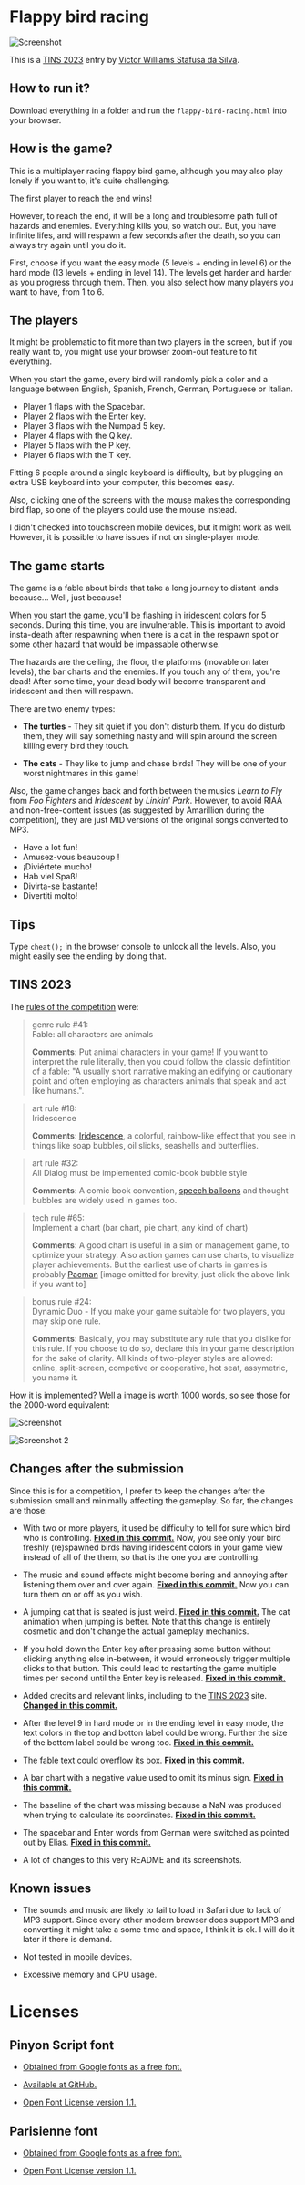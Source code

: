 # Flappy bird racing

![Screenshot](/screenshot.png)

This is a [TINS 2023](https://tins.amarillion.org/2023) entry by [Victor Williams Stafusa da Silva](https://github.com/victorwss).

## How to run it?

Download everything in a folder and run the `flappy-bird-racing.html` into your browser.

## How is the game?

This is a multiplayer racing flappy bird game, although you may also play lonely if you want to, it's quite challenging.

The first player to reach the end wins!

However, to reach the end, it will be a long and troublesome path full of hazards and enemies. Everything kills you,
so watch out. But, you have infinite lifes, and will respawn a few seconds after the death, so you can always try again
until you do it.

First, choose if you want the easy mode (5 levels + ending in level 6) or the hard mode (13 levels + ending in level 14).
The levels get harder and harder as you progress through them.
Then, you also select how many players you want to have, from 1 to 6.

## The players

It might be problematic to fit more than two players in the screen,
but if you really want to, you might use your browser zoom-out feature to fit everything.

When you start the game, every bird will randomly pick a color and a language between
English, Spanish, French, German, Portuguese or Italian.

* Player 1 flaps with the Spacebar.
* Player 2 flaps with the Enter key.
* Player 3 flaps with the Numpad 5 key.
* Player 4 flaps with the Q key.
* Player 5 flaps with the P key.
* Player 6 flaps with the T key.

Fitting 6 people around a single keyboard is difficulty, but by plugging an extra USB keyboard into your computer,
this becomes easy.

Also, clicking one of the screens with the mouse makes the corresponding bird flap,
so one of the players could use the mouse instead.

I didn't checked into touchscreen mobile devices, but it might work as well.
However, it is possible to have issues if not on single-player mode.

## The game starts

The game is a fable about birds that take a long journey to distant lands because... Well, just because!

When you start the game, you'll be flashing in iridescent colors for 5 seconds. During this time, you are invulnerable.
This is important to avoid insta-death after respawning when there is a cat in the respawn spot or some other hazard
that would be impassable otherwise.

The hazards are the ceiling, the floor, the platforms (movable on later levels), the bar charts and the enemies.
If you touch any of them, you're dead! After some time, your dead body will become transparent and iridescent and
then will respawn.

There are two enemy types:

* **The turtles** - They sit quiet if you don't disturb them.
If you do disturb them, they will say something nasty and will spin around the screen killing every bird they touch.

* **The cats** - They like to jump and chase birds!
They will be one of your worst nightmares in this game!

Also, the game changes back and forth between the musics
*Learn to Fly* from *Foo Fighters* and *Iridescent* by *Linkin' Park*.
However, to avoid RIAA and non-free-content issues (as suggested by Amarillion during the competition),
they are just MID versions of the original songs converted to MP3.

* Have a lot fun!
* Amusez-vous beaucoup !
* ¡Diviértete mucho!
* Hab viel Spaß!
* Divirta-se bastante!
* Divertiti molto!

## Tips

Type `cheat();` in the browser console to unlock all the levels. Also, you might easily see the ending by doing that.

## TINS 2023

The [rules of the competition](https://tins.amarillion.org/2023/rules) were:

> genre rule #41:<br>Fable: all characters are animals
> 
> **Comments**: Put animal characters in your game! If you want to interpret the rule literally, then you could follow the classic defintition of a fable: "A usually short narrative making an edifying or cautionary point and often employing as characters animals that speak and act like humans.".

> art rule #18:<br>Iridescence
>
> **Comments**: [Iridescence](https://en.wikipedia.org/wiki/Iridescence), a colorful, rainbow-like effect that you see in things like soap bubbles, oil slicks, seashells and butterflies.

> art rule #32:<br>All Dialog must be implemented comic-book bubble style
>
> **Comments**: A comic book convention, [speech balloons](https://en.wikipedia.org/wiki/Speech_balloon) and thought bubbles are widely used in games too. 

> tech rule #65:<br>Implement a chart (bar chart, pie chart, any kind of chart)
>
> **Comments**: A good chart is useful in a sim or management game, to optimize your strategy. Also action games can use charts, to visualize player achievements. But the earliest use of charts in games is probably [Pacman](https://tins.amarillion.org/upload/images/pacman-graph-not-pacman-287927883.jpeg)
> [image omitted for brevity, just click the above link if you want to]

> bonus rule #24:<br>Dynamic Duo - If you make your game suitable for two players, you may skip one rule.
>
> **Comments**: Basically, you may substitute any rule that you dislike for this rule. If you choose to do so, declare this in your game description for the sake of clarity. All kinds of two-player styles are allowed: online, split-screen, competive or cooperative, hot seat, assymetric, you name it. 

How it is implemented? Well a image is worth 1000 words, so see those for the 2000-word equivalent:

![Screenshot](/screenshot.png)

![Screenshot 2](/screenshot2.png)

## Changes after the submission

Since this is for a competition,
I prefer to keep the changes after the submission small and minimally affecting the gameplay.
So far, the changes are those:

- With two or more players, it used be difficulty to tell for sure which bird who is controlling.
[**Fixed in this commit.**](https://github.com/victorwss/flappy-bird-racing/commit/b7d8577ae6539c04fd13dd106e6b3f9cbb516b7a)
Now, you see only your bird freshly (re)spawned birds having iridescent colors in your game view
instead of all of the them, so that is the one you are controlling.

- The music and sound effects might become boring and annoying after listening them over and over again.
[**Fixed in this commit.**](https://github.com/victorwss/flappy-bird-racing/commit/46f49f63cc5c166883868470b99b198833b6667e)
Now you can turn them on or off as you wish.

- A jumping cat that is seated is just weird.
[**Fixed in this commit.**](https://github.com/victorwss/flappy-bird-racing/commit/badc83e89cb4a0c646b216a22413c1c4f015d3ee)
The cat animation when jumping is better.
Note that this change is entirely cosmetic and don't change the actual gameplay mechanics.

- If you hold down the Enter key after pressing some button without clicking anything else in-between,
it would erroneously trigger multiple clicks to that button.
This could lead to restarting the game multiple times per second until the Enter key is released.
[**Fixed in this commit.**](https://github.com/victorwss/flappy-bird-racing/commit/287a1a22f451019324ffbcc267e4c7bc855c66bd)

- Added credits and relevant links, including to the [TINS 2023](https://tins.amarillion.org/2023/) site.
[**Changed in this commit.**](https://github.com/victorwss/flappy-bird-racing/commit/933d7537bb0a1bdabf66114a333848fc0732c672)

- After the level 9 in hard mode or in the ending level in easy mode,
the text colors in the top and botton label could be wrong.
Further the size of the bottom label could be wrong too.
[**Fixed in this commit.**](https://github.com/victorwss/flappy-bird-racing/commit/e0f735ff0a5752a7d5c77825dff02318ac3a9915)

- The fable text could overflow its box.
[**Fixed in this commit.**](https://github.com/victorwss/flappy-bird-racing/commit/60ad033e8601bb15c43466042bedc97e97ce2819)

- A bar chart with a negative value used to omit its minus sign.
[**Fixed in this commit.**](https://github.com/victorwss/flappy-bird-racing/commit/259b8cb1cc15eec34d1e218819a24893f1cf3b1a)

- The baseline of the chart was missing because a NaN was produced when trying to calculate its coordinates.
[**Fixed in this commit.**](https://github.com/victorwss/flappy-bird-racing/commit/19a50c894aef1c91987e16dd6f74fd0f96ebf2f8)

- The spacebar and Enter words from German were switched as pointed out by Elias.
[**Fixed in this commit.**](https://github.com/victorwss/flappy-bird-racing/commit/650dcf143515cad234be6a9d82a539b831fd49d9)

- A lot of changes to this very README and its screenshots.

## Known issues

- The sounds and music are likely to fail to load in Safari due to lack of MP3 support.
Since every other modern browser does support MP3 and converting it might take a some time and space, I think it is ok.
I will do it later if there is demand.

- Not tested in mobile devices.

- Excessive memory and CPU usage.

# Licenses

## Pinyon Script font

- [Obtained from Google fonts as a free font.](https://fonts.google.com/specimen/Pinyon+Script)

- [Available at GitHub.](https://github.com/SorkinType/Pinyon)

- [Open Font License version 1.1.](/fonts/Pinyon_Script/OFL.txt)

## Parisienne font

- [Obtained from Google fonts as a free font.](https://fonts.google.com/specimen/Parisienne)

- [Open Font License version 1.1.](/fonts/Parisienne/OFL.txt)
